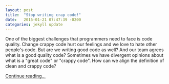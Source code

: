 ```yaml
---
layout: post
title:  "Stop writing crap code!"
date:   2015-01-21 07:47:39 -0200
categories: jekyll update
---
```


One of the biggest challenges that programmers need to face is code quality. Change crappy code hurt our feelings and we love to hate other people's code. But are we writing good code as well? And our team agrees what is a good quality code?
Sometimes we have divergent opinions about what is a "great code" or "crappy code". How can we align the definition of clean and crappy code?

[Continue reading...](https://medium.com/@diogobeato/stop-writing-crap-code-34ee7971202b#.fj1wxy433)